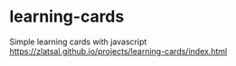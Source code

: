 # learning-cards
Simple learning cards with javascript  
https://zlatsal.github.io/projects/learning-cards/index.html

